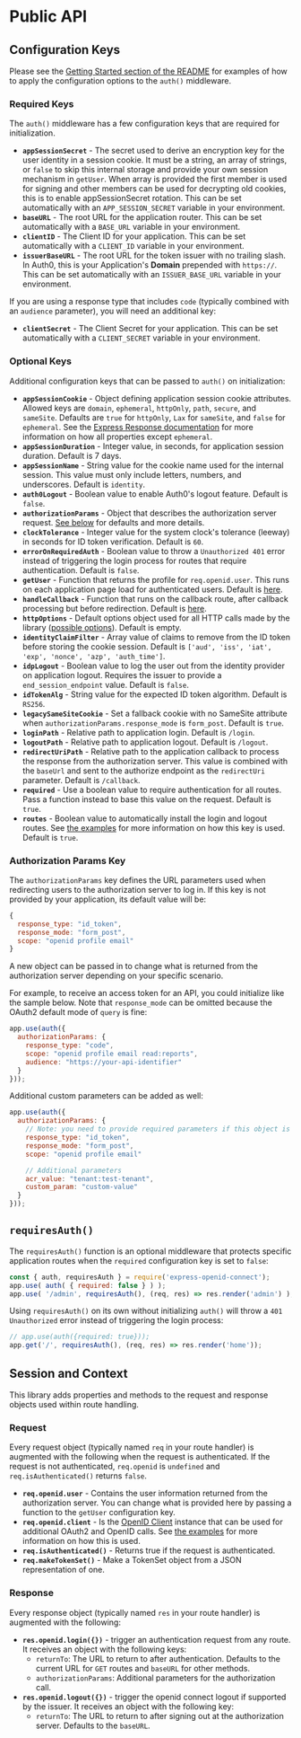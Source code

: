 # Public API

## Configuration Keys

Please see the [Getting Started section of the README](https://github.com/auth0/express-openid-connect#getting-started) for examples of how to apply the configuration options to the `auth()` middleware.

### Required Keys

The `auth()` middleware has a few configuration keys that are required for initialization.

- **`appSessionSecret`** - The secret used to derive an encryption key for the user identity in a session cookie.  It must be a string, an array of strings, or `false` to skip this internal storage and provide your own session mechanism in `getUser`. When array is provided the first member is used for signing and other members can be used for decrypting old cookies, this is to enable appSessionSecret rotation. This can be set automatically with an `APP_SESSION_SECRET` variable in your environment.
- **`baseURL`** - The root URL for the application router. This can be set automatically with a `BASE_URL` variable in your environment.
- **`clientID`** - The Client ID for your application. This can be set automatically with a `CLIENT_ID`  variable in your environment.
- **`issuerBaseURL`** - The root URL for the token issuer with no trailing slash. In Auth0, this is your Application's **Domain** prepended with `https://`. This can be set automatically with an `ISSUER_BASE_URL` variable in your environment.

If you are using a response type that includes `code` (typically combined with an `audience` parameter), you will need an additional key:

- **`clientSecret`** - The Client Secret for your application. This can be set automatically with a `CLIENT_SECRET` variable in your environment.

### Optional Keys

Additional configuration keys that can be passed to `auth()` on initialization:

- **`appSessionCookie`** - Object defining application session cookie attributes. Allowed keys are `domain`, `ephemeral`, `httpOnly`, `path`, `secure`, and `sameSite`. Defaults are `true` for `httpOnly`, `Lax` for `sameSite`, and `false` for `ephemeral`. See the [Express Response documentation](https://expressjs.com/en/api.html#res.cookie) for more information on how all properties except `ephemeral`.
- **`appSessionDuration`** - Integer value, in seconds, for application session duration. Default is 7 days.
- **`appSessionName`** - String value for the cookie name used for the internal session. This value must only include letters, numbers, and underscores. Default is `identity`.
- **`auth0Logout`** - Boolean value to enable Auth0's logout feature. Default is `false`.
- **`authorizationParams`** - Object that describes the authorization server request. [See below](#authorization-params-key) for defaults and more details.
- **`clockTolerance`** - Integer value for the system clock's tolerance (leeway) in seconds for ID token verification. Default is `60`.
- **`errorOnRequiredAuth`** - Boolean value to throw a `Unauthorized 401` error instead of triggering the login process for routes that require authentication. Default is `false`.
- **`getUser`** - Function that returns the profile for `req.openid.user`. This runs on each application page load for authenticated users. Default is [here](lib/hooks/getUser.js).
- **`handleCallback`** - Function that runs on the callback route, after callback processing but before redirection. Default is [here](lib/hooks/handleCallback.js).
- **`httpOptions`** - Default options object used for all HTTP calls made by the library ([possible options](https://github.com/sindresorhus/got/tree/v9.6.0#options)). Default is empty.
- **`identityClaimFilter`** - Array value of claims to remove from the ID token before storing the cookie session. Default is `['aud', 'iss', 'iat', 'exp', 'nonce', 'azp', 'auth_time']`.
- **`idpLogout`** - Boolean value to log the user out from the identity provider on application logout. Requires the issuer to provide a `end_session_endpoint` value. Default is `false`.
- **`idTokenAlg`** - String value for the expected ID token algorithm. Default is `RS256`.
- **`legacySameSiteCookie`** - Set a fallback cookie with no SameSite attribute when `authorizationParams.response_mode` is `form_post`. Default is `true`.
- **`loginPath`** - Relative path to application login. Default is `/login`.
- **`logoutPath`** - Relative path to application logout. Default is `/logout`.
- **`redirectUriPath`** - Relative path to the application callback to process the response from the authorization server. This value is combined with the `baseUrl` and sent to the authorize endpoint as the `redirectUri` parameter. Default is `/callback`.
- **`required`** - Use a boolean value to require authentication for all routes. Pass a function instead to base this value on the request. Default is `true`.
- **`routes`** - Boolean value to automatically install the login and logout routes. See [the examples](EXAMPLES.md) for more information on how this key is used. Default is `true`.

### Authorization Params Key

The `authorizationParams` key defines the URL parameters used when redirecting users to the authorization server to log in. If this key is not provided by your application, its default value will be:

```js
{
  response_type: "id_token",
  response_mode: "form_post",
  scope: "openid profile email"
}
```

A new object can be passed in to change what is returned from the authorization server depending on your specific scenario.

For example, to receive an access token for an API, you could initialize like the sample below. Note that `response_mode` can be omitted because the OAuth2 default mode of `query` is fine:

```js
app.use(auth({
  authorizationParams: {
    response_type: "code",
    scope: "openid profile email read:reports",
    audience: "https://your-api-identifier"
  }
}));
```

Additional custom parameters can be added as well:

```js
app.use(auth({
  authorizationParams: {
    // Note: you need to provide required parameters if this object is set.
    response_type: "id_token",
    response_mode: "form_post",
    scope: "openid profile email"

    // Additional parameters
    acr_value: "tenant:test-tenant",
    custom_param: "custom-value"
  }
}));
```

## `requiresAuth()`

The `requiresAuth()` function is an optional middleware that protects specific application routes when the `required` configuration key is set to `false`:

```javascript
const { auth, requiresAuth } = require('express-openid-connect');
app.use( auth( { required: false } ) );
app.use( '/admin', requiresAuth(), (req, res) => res.render('admin') );
```

Using `requiresAuth()` on its own without initializing `auth()` will throw a `401 Unauthorized` error instead of triggering the login process:

```js
// app.use(auth({required: true}));
app.get('/', requiresAuth(), (req, res) => res.render('home'));
```

## Session and Context

This library adds properties and methods to the request and response objects used within route handling.

### Request

Every request object (typically named `req` in your route handler) is augmented with the following when the request is authenticated. If the request is not authenticated, `req.openid` is `undefined` and `req.isAuthenticated()` returns `false`.

- **`req.openid.user`** - Contains the user information returned from the authorization server. You can change what is provided here by passing a function to the `getUser` configuration key.
- **`req.openid.client`** - Is the [OpenID Client](https://github.com/panva/node-openid-client/blob/master/docs/README.md#client) instance that can be used for additional OAuth2 and OpenID calls. See [the examples](EXAMPLES.md) for more information on how this is used.
- **`req.isAuthenticated()`** - Returns true if the request is authenticated.
- **`req.makeTokenSet()`** - Make a TokenSet object from a JSON representation of one.

### Response

Every response object (typically named `res` in your route handler) is augmented with the following:

- **`res.openid.login({})`** - trigger an authentication request from any route. It receives an object with the following keys:
  - `returnTo`: The URL to return to after authentication. Defaults to the current URL for `GET` routes and `baseURL` for other methods.
  - `authorizationParams`: Additional parameters for the authorization call.
- **`res.openid.logout({})`** - trigger the openid connect logout if supported by the issuer. It receives an object with the following key:
  - `returnTo`: The URL to return to after signing out at the authorization server. Defaults to the `baseURL`.
